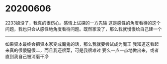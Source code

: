# 20200606
2233娘没了，我真的很伤心。感情上试探的一方先输
这是感性的角度看待的这个问题，我也只会从感性地角度看待问题。既然家没了，那么我就慢慢给自己建一个

------------


如果资本最终会把资本家变成魔鬼的话，那么我就要尝试成为魔王
我知道这看起来真的很傻逼很二，而且我还很菜，可是我很难过
要么一点一点地做出来，或者直到我自己被消磨干净
